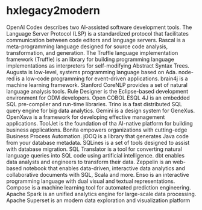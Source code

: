 # hxlegacy2modern

OpenAI Codex describes two AI-assisted software development tools. The Language Server Protocol (LSP) is a standardized protocol that facilitates communication between code editors and language servers. Rascal is a meta-programming language designed for source code analysis, transformation, and generation. The Truffle language implementation framework (Truffle) is an library for building programming language implementations as interpreters for self-modifying Abstract Syntax Trees. Augusta is low-level, systems programming language based on Ada. node-red is a low-code programming for event-driven applications. brain4j is a machine learning framework. Stanford CoreNLP provides a set of natural language analysis tools. Rule Designer is the Eclipse-based development environment for ODM developers. Open COBOL ESQL 4J is an embedded SQL pre-compiler and run-time libraries. Trino is a fast distributed SQL query engine for big data analytics. Gemini is a design system for GeneXus. OpenXava is a framework for developing effective management applications. ToolJet is the foundation of tha AI-native platform for building business applications. Bonita empowers organizations with cutting-edge Business Process Automation. jOOQ is a library that generates Java code from your database metadata. SQLines is a set of tools designed to assist with database migration. SQL Translator is a tool for converting natural language queries into SQL code using artificial intelligence. dbt enables data analysts and engineers to transform their data. Zeppelin is an web-based notebook that enables data-driven, interactive data analytics and collaborative documents with SQL, Scala and more. Enso is an interactive programming language with dual visual and textual representations. Compose is a machine learning tool for automated prediction engineering. Apache Spark is an unified analytics engine for large-scale data processing. Apache Superset is an modern data exploration and visualization platform